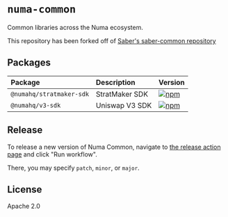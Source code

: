 # `numa-common`

Common libraries across the Numa ecosystem.

This repository has been forked off of [Saber's saber-common repository](https://github.com/saber-hq/saber-common)

## Packages

| Package                        | Description                              | Version                                                                                                                             |
| :----------------------------- | :--------------------------------------- | :---------------------------------------------------------------------------------------------------------------------------------- |
| `@numahq/stratmaker-sdk`      | StratMaker SDK                           | [![npm](https://img.shields.io/npm/v/@saberhq/stratmaker-sdk.svg)](https://www.npmjs.com/package/@saberhq/stableswap-sdk)           |
| `@numahq/v3-sdk`               | Uniswap V3 SDK                     | [![npm](https://img.shields.io/npm/v/@saberhq/use-solana.svg)](https://www.npmjs.com/package/@saberhq/use-solana)                   |


## Release

To release a new version of Numa Common, navigate to [the release action page](https://github.com/Numoen/numa-common/actions/workflows/release.yml) and click "Run workflow".

There, you may specify `patch`, `minor`, or `major`.

## License

Apache 2.0
